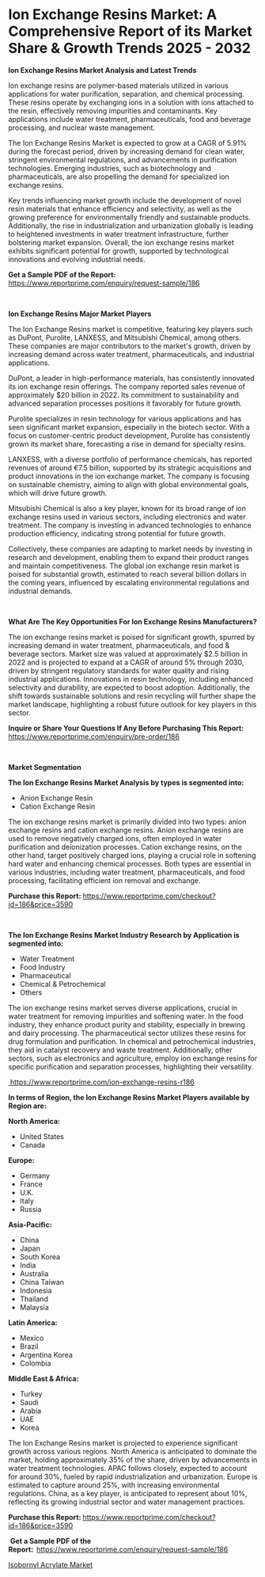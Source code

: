 <p><h1>Ion Exchange Resins Market: A Comprehensive Report of its Market Share & Growth Trends 2025 - 2032</h1></p><p><strong>Ion Exchange Resins Market Analysis and Latest Trends</strong></p>
<p><p>Ion exchange resins are polymer-based materials utilized in various applications for water purification, separation, and chemical processing. These resins operate by exchanging ions in a solution with ions attached to the resin, effectively removing impurities and contaminants. Key applications include water treatment, pharmaceuticals, food and beverage processing, and nuclear waste management.</p><p>The Ion Exchange Resins Market is expected to grow at a CAGR of 5.91% during the forecast period, driven by increasing demand for clean water, stringent environmental regulations, and advancements in purification technologies. Emerging industries, such as biotechnology and pharmaceuticals, are also propelling the demand for specialized ion exchange resins. </p><p>Key trends influencing market growth include the development of novel resin materials that enhance efficiency and selectivity, as well as the growing preference for environmentally friendly and sustainable products. Additionally, the rise in industrialization and urbanization globally is leading to heightened investments in water treatment infrastructure, further bolstering market expansion. Overall, the ion exchange resins market exhibits significant potential for growth, supported by technological innovations and evolving industrial needs.</p></p>
<p><strong>Get a Sample PDF of the Report:&nbsp;</strong> <a href="https://www.reportprime.com/enquiry/request-sample/186?utm_campaign=2532&utm_medium=2&utm_source=Github&utm_content=ia&utm_term=18032025&utm_id=ion-exchange-resins">https://www.reportprime.com/enquiry/request-sample/186</a></p>
<p>&nbsp;</p>
<p><strong>Ion Exchange Resins Major Market Players</strong></p>
<p><p>The Ion Exchange Resins market is competitive, featuring key players such as DuPont, Purolite, LANXESS, and Mitsubishi Chemical, among others. These companies are major contributors to the market's growth, driven by increasing demand across water treatment, pharmaceuticals, and industrial applications. </p><p>DuPont, a leader in high-performance materials, has consistently innovated its ion exchange resin offerings. The company reported sales revenue of approximately $20 billion in 2022. Its commitment to sustainability and advanced separation processes positions it favorably for future growth.</p><p>Purolite specializes in resin technology for various applications and has seen significant market expansion, especially in the biotech sector. With a focus on customer-centric product development, Purolite has consistently grown its market share, forecasting a rise in demand for specialty resins.</p><p>LANXESS, with a diverse portfolio of performance chemicals, has reported revenues of around €7.5 billion, supported by its strategic acquisitions and product innovations in the ion exchange market. The company is focusing on sustainable chemistry, aiming to align with global environmental goals, which will drive future growth.</p><p>Mitsubishi Chemical is also a key player, known for its broad range of ion exchange resins used in various sectors, including electronics and water treatment. The company is investing in advanced technologies to enhance production efficiency, indicating strong potential for future growth.</p><p>Collectively, these companies are adapting to market needs by investing in research and development, enabling them to expand their product ranges and maintain competitiveness. The global ion exchange resin market is poised for substantial growth, estimated to reach several billion dollars in the coming years, influenced by escalating environmental regulations and industrial demands.</p></p>
<p>&nbsp;</p>
<p><strong>What Are The Key Opportunities For Ion Exchange Resins Manufacturers?</strong></p>
<p><p>The ion exchange resins market is poised for significant growth, spurred by increasing demand in water treatment, pharmaceuticals, and food & beverage sectors. Market size was valued at approximately $2.5 billion in 2022 and is projected to expand at a CAGR of around 5% through 2030, driven by stringent regulatory standards for water quality and rising industrial applications. Innovations in resin technology, including enhanced selectivity and durability, are expected to boost adoption. Additionally, the shift towards sustainable solutions and resin recycling will further shape the market landscape, highlighting a robust future outlook for key players in this sector.</p></p>
<p><strong>Inquire or Share Your Questions If Any Before Purchasing This Report:</strong> <a href="https://www.reportprime.com/enquiry/pre-order/186?utm_campaign=2532&utm_medium=2&utm_source=Github&utm_content=ia&utm_term=18032025&utm_id=ion-exchange-resins">https://www.reportprime.com/enquiry/pre-order/186</a></p>
<p>&nbsp;</p>
<p><strong>Market Segmentation</strong></p>
<p><strong>The Ion Exchange Resins Market Analysis by types is segmented into:</strong></p>
<p><ul><li>Anion Exchange Resin</li><li>Cation Exchange Resin</li></ul></p>
<p><p>The ion exchange resins market is primarily divided into two types: anion exchange resins and cation exchange resins. Anion exchange resins are used to remove negatively charged ions, often employed in water purification and deionization processes. Cation exchange resins, on the other hand, target positively charged ions, playing a crucial role in softening hard water and enhancing chemical processes. Both types are essential in various industries, including water treatment, pharmaceuticals, and food processing, facilitating efficient ion removal and exchange.</p></p>
<p><strong>Purchase this Report:&nbsp;</strong><a href="https://www.reportprime.com/checkout?id=186&price=3590&utm_campaign=2532&utm_medium=2&utm_source=Github&utm_content=ia&utm_term=18032025&utm_id=ion-exchange-resins">https://www.reportprime.com/checkout?id=186&price=3590</a></p>
<p>&nbsp;</p>
<p><strong>The Ion Exchange Resins Market Industry Research by Application is segmented into:</strong></p>
<p><ul><li>Water Treatment</li><li>Food Industry</li><li>Pharmaceutical</li><li>Chemical & Petrochemical</li><li>Others</li></ul></p>
<p><p>The ion exchange resins market serves diverse applications, crucial in water treatment for removing impurities and softening water. In the food industry, they enhance product purity and stability, especially in brewing and dairy processing. The pharmaceutical sector utilizes these resins for drug formulation and purification. In chemical and petrochemical industries, they aid in catalyst recovery and waste treatment. Additionally, other sectors, such as electronics and agriculture, employ ion exchange resins for specific purification and separation processes, highlighting their versatility.</p></p>
<p><a href="https://www.reportprime.com/ion-exchange-resins-r186?utm_campaign=2532&utm_medium=2&utm_source=Github&utm_content=ia&utm_term=18032025&utm_id=ion-exchange-resins">&nbsp;https://www.reportprime.com/ion-exchange-resins-r186</a></p>
<p><strong>In terms of Region, the Ion Exchange Resins Market Players available by Region are:</strong></p>
<p>
    <p> <strong> North America: </strong>
        <ul>
            <li>United States</li>
            <li>Canada</li>
        </ul>
        </p> 
    <p> <strong> Europe: </strong>
        <ul>
            <li>Germany</li>
            <li>France</li>
            <li>U.K.</li>
            <li>Italy</li>
            <li>Russia</li>
        </ul>
        </p> 
    <p> <strong> Asia-Pacific: </strong>
        <ul>
            <li>China</li>
            <li>Japan</li>
            <li>South Korea</li>
            <li>India</li>
            <li>Australia</li>
            <li>China Taiwan</li>
            <li>Indonesia</li>
            <li>Thailand</li>
            <li>Malaysia</li>
        </ul>
        </p> 
    <p> <strong> Latin America: </strong>
        <ul>
            <li>Mexico</li>
            <li>Brazil</li>
            <li>Argentina Korea</li>
            <li>Colombia</li>
        </ul>
        </p> 
    <p> <strong> Middle East & Africa: </strong>
        <ul>
            <li>Turkey</li>
            <li>Saudi</li>
            <li>Arabia</li>
            <li>UAE</li>
            <li>Korea</li>
        </ul>
    </p>
    </p>
<p><p>The Ion Exchange Resins market is projected to experience significant growth across various regions. North America is anticipated to dominate the market, holding approximately 35% of the share, driven by advancements in water treatment technologies. APAC follows closely, expected to account for around 30%, fueled by rapid industrialization and urbanization. Europe is estimated to capture around 25%, with increasing environmental regulations. China, as a key player, is anticipated to represent about 10%, reflecting its growing industrial sector and water management practices.</p></p>
<p><strong>Purchase this Report: </strong><a href="https://www.reportprime.com/checkout?id=186&price=3590&utm_campaign=2532&utm_medium=2&utm_source=Github&utm_content=ia&utm_term=18032025&utm_id=ion-exchange-resins">https://www.reportprime.com/checkout?id=186&price=3590</a></p>
<p>&nbsp;<strong>Get a Sample PDF of the Report:&nbsp;&nbsp;</strong><a href="https://www.reportprime.com/enquiry/request-sample/186?utm_campaign=2532&utm_medium=2&utm_source=Github&utm_content=ia&utm_term=18032025&utm_id=ion-exchange-resins">https://www.reportprime.com/enquiry/request-sample/186</a></p>
<p><strong></strong></p>
<p><p><a href="https://github.com/kathiestrine5ty/Market-Research-Report-List-1/blob/main/isobornyl-acrylate-market.md?utm_campaign=2532&utm_medium=2&utm_source=Github&utm_content=ia&utm_term=18032025&utm_id=ion-exchange-resins">Isobornyl Acrylate Market</a></p></p>